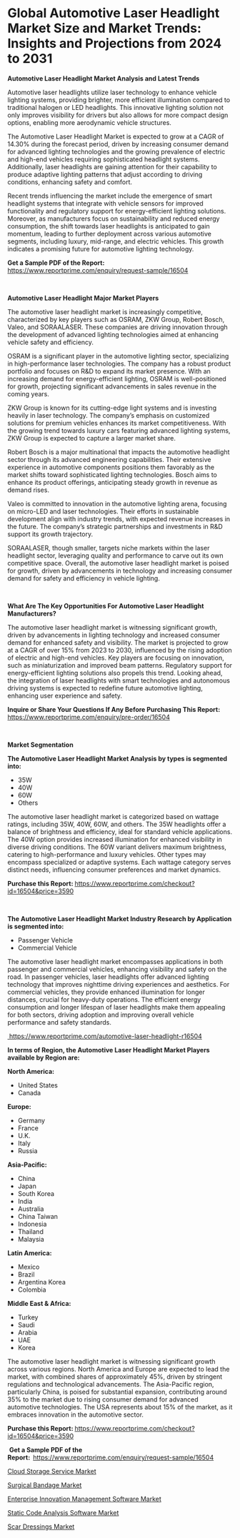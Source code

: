 <p><h1>Global Automotive Laser Headlight Market Size and Market Trends: Insights and Projections from 2024 to 2031</h1></p><p><strong>Automotive Laser Headlight Market Analysis and Latest Trends</strong></p>
<p><p>Automotive laser headlights utilize laser technology to enhance vehicle lighting systems, providing brighter, more efficient illumination compared to traditional halogen or LED headlights. This innovative lighting solution not only improves visibility for drivers but also allows for more compact design options, enabling more aerodynamic vehicle structures. </p><p>The Automotive Laser Headlight Market is expected to grow at a CAGR of 14.30% during the forecast period, driven by increasing consumer demand for advanced lighting technologies and the growing prevalence of electric and high-end vehicles requiring sophisticated headlight systems. Additionally, laser headlights are gaining attention for their capability to produce adaptive lighting patterns that adjust according to driving conditions, enhancing safety and comfort. </p><p>Recent trends influencing the market include the emergence of smart headlight systems that integrate with vehicle sensors for improved functionality and regulatory support for energy-efficient lighting solutions. Moreover, as manufacturers focus on sustainability and reduced energy consumption, the shift towards laser headlights is anticipated to gain momentum, leading to further deployment across various automotive segments, including luxury, mid-range, and electric vehicles. This growth indicates a promising future for automotive lighting technology.</p></p>
<p><strong>Get a Sample PDF of the Report:&nbsp;</strong> <a href="https://www.reportprime.com/enquiry/request-sample/16504?utm_campaign=1832&utm_medium=2&utm_source=Github&utm_content=ia&utm_term=23112024&utm_id=automotive-laser-headlight">https://www.reportprime.com/enquiry/request-sample/16504</a></p>
<p>&nbsp;</p>
<p><strong>Automotive Laser Headlight Major Market Players</strong></p>
<p><p>The automotive laser headlight market is increasingly competitive, characterized by key players such as OSRAM, ZKW Group, Robert Bosch, Valeo, and SORAALASER. These companies are driving innovation through the development of advanced lighting technologies aimed at enhancing vehicle safety and efficiency.</p><p>OSRAM is a significant player in the automotive lighting sector, specializing in high-performance laser technologies. The company has a robust product portfolio and focuses on R&D to expand its market presence. With an increasing demand for energy-efficient lighting, OSRAM is well-positioned for growth, projecting significant advancements in sales revenue in the coming years.</p><p>ZKW Group is known for its cutting-edge light systems and is investing heavily in laser technology. The company’s emphasis on customized solutions for premium vehicles enhances its market competitiveness. With the growing trend towards luxury cars featuring advanced lighting systems, ZKW Group is expected to capture a larger market share.</p><p>Robert Bosch is a major multinational that impacts the automotive headlight sector through its advanced engineering capabilities. Their extensive experience in automotive components positions them favorably as the market shifts toward sophisticated lighting technologies. Bosch aims to enhance its product offerings, anticipating steady growth in revenue as demand rises.</p><p>Valeo is committed to innovation in the automotive lighting arena, focusing on micro-LED and laser technologies. Their efforts in sustainable development align with industry trends, with expected revenue increases in the future. The company’s strategic partnerships and investments in R&D support its growth trajectory.</p><p>SORAALASER, though smaller, targets niche markets within the laser headlight sector, leveraging quality and performance to carve out its own competitive space. Overall, the automotive laser headlight market is poised for growth, driven by advancements in technology and increasing consumer demand for safety and efficiency in vehicle lighting.</p></p>
<p>&nbsp;</p>
<p><strong>What Are The Key Opportunities For Automotive Laser Headlight Manufacturers?</strong></p>
<p><p>The automotive laser headlight market is witnessing significant growth, driven by advancements in lighting technology and increased consumer demand for enhanced safety and visibility. The market is projected to grow at a CAGR of over 15% from 2023 to 2030, influenced by the rising adoption of electric and high-end vehicles. Key players are focusing on innovation, such as miniaturization and improved beam patterns. Regulatory support for energy-efficient lighting solutions also propels this trend. Looking ahead, the integration of laser headlights with smart technologies and autonomous driving systems is expected to redefine future automotive lighting, enhancing user experience and safety.</p></p>
<p><strong>Inquire or Share Your Questions If Any Before Purchasing This Report:</strong> <a href="https://www.reportprime.com/enquiry/pre-order/16504?utm_campaign=1832&utm_medium=2&utm_source=Github&utm_content=ia&utm_term=23112024&utm_id=automotive-laser-headlight">https://www.reportprime.com/enquiry/pre-order/16504</a></p>
<p>&nbsp;</p>
<p><strong>Market Segmentation</strong></p>
<p><strong>The Automotive Laser Headlight Market Analysis by types is segmented into:</strong></p>
<p><ul><li>35W</li><li>40W</li><li>60W</li><li>Others</li></ul></p>
<p><p>The automotive laser headlight market is categorized based on wattage ratings, including 35W, 40W, 60W, and others. The 35W headlights offer a balance of brightness and efficiency, ideal for standard vehicle applications. The 40W option provides increased illumination for enhanced visibility in diverse driving conditions. The 60W variant delivers maximum brightness, catering to high-performance and luxury vehicles. Other types may encompass specialized or adaptive systems. Each wattage category serves distinct needs, influencing consumer preferences and market dynamics.</p></p>
<p><strong>Purchase this Report:&nbsp;</strong><a href="https://www.reportprime.com/checkout?id=16504&price=3590&utm_campaign=1832&utm_medium=2&utm_source=Github&utm_content=ia&utm_term=23112024&utm_id=automotive-laser-headlight">https://www.reportprime.com/checkout?id=16504&price=3590</a></p>
<p>&nbsp;</p>
<p><strong>The Automotive Laser Headlight Market Industry Research by Application is segmented into:</strong></p>
<p><ul><li>Passenger Vehicle</li><li>Commercial Vehicle</li></ul></p>
<p><p>The automotive laser headlight market encompasses applications in both passenger and commercial vehicles, enhancing visibility and safety on the road. In passenger vehicles, laser headlights offer advanced lighting technology that improves nighttime driving experiences and aesthetics. For commercial vehicles, they provide enhanced illumination for longer distances, crucial for heavy-duty operations. The efficient energy consumption and longer lifespan of laser headlights make them appealing for both sectors, driving adoption and improving overall vehicle performance and safety standards.</p></p>
<p><a href="https://www.reportprime.com/automotive-laser-headlight-r16504?utm_campaign=1832&utm_medium=2&utm_source=Github&utm_content=ia&utm_term=23112024&utm_id=automotive-laser-headlight">&nbsp;https://www.reportprime.com/automotive-laser-headlight-r16504</a></p>
<p><strong>In terms of Region, the Automotive Laser Headlight Market Players available by Region are:</strong></p>
<p>
    <p> <strong> North America: </strong>
        <ul>
            <li>United States</li>
            <li>Canada</li>
        </ul>
        </p> 
    <p> <strong> Europe: </strong>
        <ul>
            <li>Germany</li>
            <li>France</li>
            <li>U.K.</li>
            <li>Italy</li>
            <li>Russia</li>
        </ul>
        </p> 
    <p> <strong> Asia-Pacific: </strong>
        <ul>
            <li>China</li>
            <li>Japan</li>
            <li>South Korea</li>
            <li>India</li>
            <li>Australia</li>
            <li>China Taiwan</li>
            <li>Indonesia</li>
            <li>Thailand</li>
            <li>Malaysia</li>
        </ul>
        </p> 
    <p> <strong> Latin America: </strong>
        <ul>
            <li>Mexico</li>
            <li>Brazil</li>
            <li>Argentina Korea</li>
            <li>Colombia</li>
        </ul>
        </p> 
    <p> <strong> Middle East & Africa: </strong>
        <ul>
            <li>Turkey</li>
            <li>Saudi</li>
            <li>Arabia</li>
            <li>UAE</li>
            <li>Korea</li>
        </ul>
    </p>
    </p>
<p><p>The automotive laser headlight market is witnessing significant growth across various regions. North America and Europe are expected to lead the market, with combined shares of approximately 45%, driven by stringent regulations and technological advancements. The Asia-Pacific region, particularly China, is poised for substantial expansion, contributing around 35% to the market due to rising consumer demand for advanced automotive technologies. The USA represents about 15% of the market, as it embraces innovation in the automotive sector.</p></p>
<p><strong>Purchase this Report: </strong><a href="https://www.reportprime.com/checkout?id=16504&price=3590&utm_campaign=1832&utm_medium=2&utm_source=Github&utm_content=ia&utm_term=23112024&utm_id=automotive-laser-headlight">https://www.reportprime.com/checkout?id=16504&price=3590</a></p>
<p>&nbsp;<strong>Get a Sample PDF of the Report:&nbsp;&nbsp;</strong><a href="https://www.reportprime.com/enquiry/request-sample/16504?utm_campaign=1832&utm_medium=2&utm_source=Github&utm_content=ia&utm_term=23112024&utm_id=automotive-laser-headlight">https://www.reportprime.com/enquiry/request-sample/16504</a></p>
<p><strong></strong></p>
<p><p><a href="https://www.linkedin.com/pulse/examining-cloud-storage-service-market-manufacturing-segments-g7icf?utm_campaign=1832&utm_medium=2&utm_source=Github&utm_content=ia&utm_term=23112024&utm_id=automotive-laser-headlight">Cloud Storage Service Market</a></p><p><a href="https://www.linkedin.com/pulse/surgical-bandage-market-report-creating-business-strategies-projected-vth8f?utm_campaign=1832&utm_medium=2&utm_source=Github&utm_content=ia&utm_term=23112024&utm_id=automotive-laser-headlight">Surgical Bandage Market</a></p><p><a href="https://issuu.com/reportprime-2/docs/enterprise-innovation-management-so_e13bb319d421ae?utm_campaign=1832&utm_medium=2&utm_source=Github&utm_content=ia&utm_term=23112024&utm_id=automotive-laser-headlight">Enterprise Innovation Management Software Market</a></p><p><a href="https://issuu.com/reportprime-2/docs/static-code-analysis-software-marke_381f98e0adb9cc?utm_campaign=1832&utm_medium=2&utm_source=Github&utm_content=ia&utm_term=23112024&utm_id=automotive-laser-headlight">Static Code Analysis Software Market</a></p><p><a href="https://www.linkedin.com/pulse/global-scar-dressings-market-insights-size-share-trends-growth-g7gcf?utm_campaign=1832&utm_medium=2&utm_source=Github&utm_content=ia&utm_term=23112024&utm_id=automotive-laser-headlight">Scar Dressings Market</a></p></p>